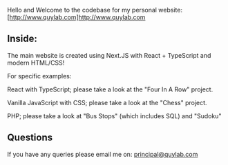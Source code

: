 Hello and Welcome to the codebase for my personal website: [http://www.quylab.com]http://www.quylab.com

## Inside:

The main website is created using Next.JS with React + TypeScript and modern HTML/CSS!

For specific examples:

React with TypeScript; please take a look at the "Four In A Row" project.

Vanilla JavaScript with CSS; please take a look at the "Chess" project.

PHP; please take a look at "Bus Stops" (which includes SQL) and "Sudoku"

## Questions

If you have any queries please email me on: [principal@quylab.com](mailto:principal@quylab.com)

